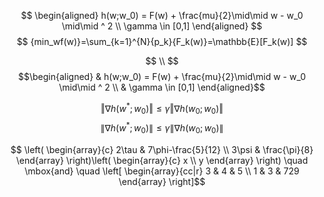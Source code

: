 $$
\begin{aligned}
h(w;w_0) = F(w) + \frac{mu}{2}\mid\mid w - w_0 \mid\mid ^ 2 \\
\gamma \in [0,1]
\end{aligned}
$$
$$
{min_wf(w)}=\sum_{k=1}^{N}{p_k}{F_k(w)}=\mathbb{E}[F_k(w)]
$$

$$ \\ $$
$$\begin{aligned}
& h(w;w_0) = F(w) + \frac{mu}{2}\mid\mid w - w_0 \mid\mid ^ 2 \\
& \gamma \in [0,1]
\end{aligned}$$

$$\Vert \nabla h(w^*;w_0) \Vert \leqslant \gamma \Vert \nabla h(w_0;w_0) \Vert$$
$$ {\|}{\nabla}{h(w^*;w_0)}{\|}{\leqslant}{\gamma}{\|}{\nabla}{h(w_0;w_0)}{\|}$$

$$
\left( \begin{array}{c} 2\tau & 7\phi-\frac{5}{12} \\ 3\psi & \frac{\pi}{8} \end{array} 
\right)\left( \begin{array}{c} x \\ y \end{array} \right)
\quad \mbox{and} \quad
\left[ \begin{array}{cc|r} 3 & 4 & 5 \\ 1 & 3 & 729 \end{array} \right]$$